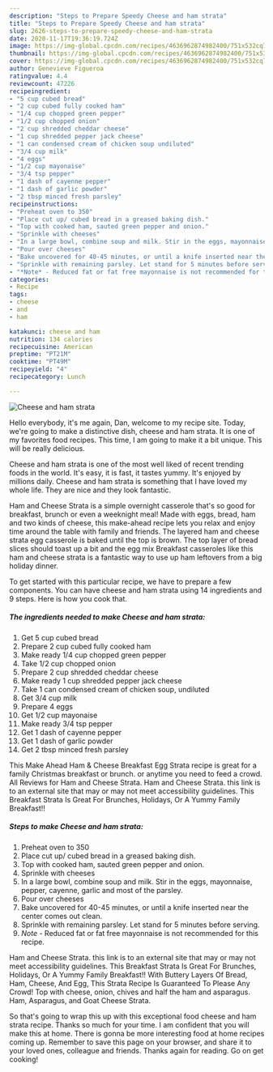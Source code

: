 ```yaml
---
description: "Steps to Prepare Speedy Cheese and ham strata"
title: "Steps to Prepare Speedy Cheese and ham strata"
slug: 2626-steps-to-prepare-speedy-cheese-and-ham-strata
date: 2020-11-17T19:36:19.724Z
image: https://img-global.cpcdn.com/recipes/4636962874982400/751x532cq70/cheese-and-ham-strata-recipe-main-photo.jpg
thumbnail: https://img-global.cpcdn.com/recipes/4636962874982400/751x532cq70/cheese-and-ham-strata-recipe-main-photo.jpg
cover: https://img-global.cpcdn.com/recipes/4636962874982400/751x532cq70/cheese-and-ham-strata-recipe-main-photo.jpg
author: Genevieve Figueroa
ratingvalue: 4.4
reviewcount: 47226
recipeingredient:
- "5 cup cubed bread"
- "2 cup cubed fully cooked ham"
- "1/4 cup chopped green pepper"
- "1/2 cup chopped onion"
- "2 cup shredded cheddar cheese"
- "1 cup shredded pepper jack cheese"
- "1 can condensed cream of chicken soup undiluted"
- "3/4 cup milk"
- "4 eggs"
- "1/2 cup mayonaise"
- "3/4 tsp pepper"
- "1 dash of cayenne pepper"
- "1 dash of garlic powder"
- "2 tbsp minced fresh parsley"
recipeinstructions:
- "Preheat oven to 350"
- "Place cut up/ cubed bread in a greased baking dish."
- "Top with cooked ham, sauted green pepper and onion."
- "Sprinkle with cheeses"
- "In a large bowl, combine soup and milk. Stir in the eggs, mayonnaise, pepper, cayenne, garlic and most of the parsley."
- "Pour over cheeses"
- "Bake uncovered for 40-45 minutes, or until a knife inserted near the center comes out clean."
- "Sprinkle with remaining parsley. Let stand for 5 minutes before serving."
- "*Note* - Reduced fat or fat free mayonnaise is not recommended for this recipe."
categories:
- Recipe
tags:
- cheese
- and
- ham

katakunci: cheese and ham 
nutrition: 134 calories
recipecuisine: American
preptime: "PT21M"
cooktime: "PT49M"
recipeyield: "4"
recipecategory: Lunch

---
```



![Cheese and ham strata](https://img-global.cpcdn.com/recipes/4636962874982400/751x532cq70/cheese-and-ham-strata-recipe-main-photo.jpg)

Hello everybody, it's me again, Dan, welcome to my recipe site. Today, we're going to make a distinctive dish, cheese and ham strata. It is one of my favorites food recipes. This time, I am going to make it a bit unique. This will be really delicious.

Cheese and ham strata is one of the most well liked of recent trending foods in the world. It's easy, it is fast, it tastes yummy. It's enjoyed by millions daily. Cheese and ham strata is something that I have loved my whole life. They are nice and they look fantastic.

Ham and Cheese Strata is a simple overnight casserole that&#39;s so good for breakfast, brunch or even a weeknight meal! Made with eggs, bread, ham and two kinds of cheese, this make-ahead recipe lets you relax and enjoy time around the table with family and friends. The layered ham and cheese strata egg casserole is baked until the top is brown. The top layer of bread slices should toast up a bit and the egg mix Breakfast casseroles like this ham and cheese strata is a fantastic way to use up ham leftovers from a big holiday dinner.


To get started with this particular recipe, we have to prepare a few components. You can have cheese and ham strata using 14 ingredients and 9 steps. Here is how you cook that.

<!--inarticleads1-->

##### The ingredients needed to make Cheese and ham strata:

1. Get 5 cup cubed bread
1. Prepare 2 cup cubed fully cooked ham
1. Make ready 1/4 cup chopped green pepper
1. Take 1/2 cup chopped onion
1. Prepare 2 cup shredded cheddar cheese
1. Make ready 1 cup shredded pepper jack cheese
1. Take 1 can condensed cream of chicken soup, undiluted
1. Get 3/4 cup milk
1. Prepare 4 eggs
1. Get 1/2 cup mayonaise
1. Make ready 3/4 tsp pepper
1. Get 1 dash of cayenne pepper
1. Get 1 dash of garlic powder
1. Get 2 tbsp minced fresh parsley


This Make Ahead Ham &amp; Cheese Breakfast Egg Strata recipe is great for a family Christmas breakfast or brunch. or anytime you need to feed a crowd. All Reviews for Ham and Cheese Strata. Ham and Cheese Strata. this link is to an external site that may or may not meet accessibility guidelines. This Breakfast Strata Is Great For Brunches, Holidays, Or A Yummy Family Breakfast!! 

<!--inarticleads2-->

##### Steps to make Cheese and ham strata:

1. Preheat oven to 350
1. Place cut up/ cubed bread in a greased baking dish.
1. Top with cooked ham, sauted green pepper and onion.
1. Sprinkle with cheeses
1. In a large bowl, combine soup and milk. Stir in the eggs, mayonnaise, pepper, cayenne, garlic and most of the parsley.
1. Pour over cheeses
1. Bake uncovered for 40-45 minutes, or until a knife inserted near the center comes out clean.
1. Sprinkle with remaining parsley. Let stand for 5 minutes before serving.
1. *Note* - Reduced fat or fat free mayonnaise is not recommended for this recipe.


Ham and Cheese Strata. this link is to an external site that may or may not meet accessibility guidelines. This Breakfast Strata Is Great For Brunches, Holidays, Or A Yummy Family Breakfast!! With Buttery Layers Of Bread, Ham, Cheese, And Egg, This Strata Recipe Is Guaranteed To Please Any Crowd! Top with cheese, onion, chives and half the ham and asparagus. Ham, Asparagus, and Goat Cheese Strata. 

So that's going to wrap this up with this exceptional food cheese and ham strata recipe. Thanks so much for your time. I am confident that you will make this at home. There is gonna be more interesting food at home recipes coming up. Remember to save this page on your browser, and share it to your loved ones, colleague and friends. Thanks again for reading. Go on get cooking!
